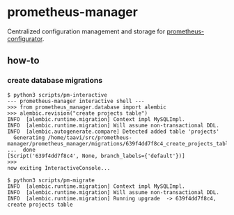 # prometheus-manager

Centralized configuration management and storage for
[prometheus-configurator](https://gerrit.wikimedia.org/r/plugins/gitiles/cloud/metricsinfra/prometheus-configurator).

## how-to

### create database migrations

```
$ python3 scripts/pm-interactive
--- prometheus-manager interactive shell ---
>>> from prometheus_manager.database import alembic
>>> alembic.revision("create projects table")
INFO  [alembic.runtime.migration] Context impl MySQLImpl.
INFO  [alembic.runtime.migration] Will assume non-transactional DDL.
INFO  [alembic.autogenerate.compare] Detected added table 'projects'
  Generating /home/taavi/src/prometheus-manager/prometheus_manager/migrations/639f4dd7f8c4_create_projects_table.py ...  done
[Script('639f4dd7f8c4', None, branch_labels={'default'})]
>>>
now exiting InteractiveConsole...

$ python3 scripts/pm-migrate
INFO  [alembic.runtime.migration] Context impl MySQLImpl.
INFO  [alembic.runtime.migration] Will assume non-transactional DDL.
INFO  [alembic.runtime.migration] Running upgrade  -> 639f4dd7f8c4, create projects table

```
